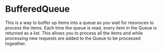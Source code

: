 # BufferedQueue
This is a way to buffer up items into a queue as you wait for resoruces to process the items.  Each time the queue is read, every item in the Queue is returned as a list.  This allows you to process all the items and while processing new requests are added to the Queue to be processed togeather.
